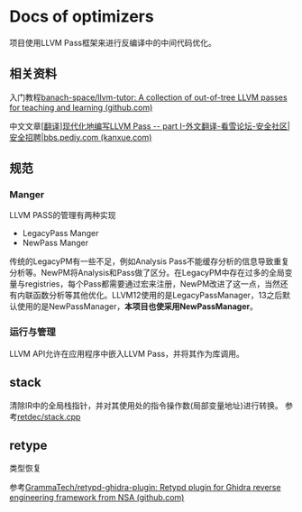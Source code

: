 # Docs of optimizers

项目使用LLVM Pass框架来进行反编译中的中间代码优化。

## 相关资料

入门教程[banach-space/llvm-tutor: A collection of out-of-tree LLVM passes for teaching and learning (github.com)](https://github.com/banach-space/llvm-tutor)

中文文章[[翻译\]现代化地编写LLVM Pass -- part I-外文翻译-看雪论坛-安全社区|安全招聘|bbs.pediy.com (kanxue.com)](https://bbs.kanxue.com/thread-257665.htm)



## 规范

### Manger

LLVM PASS的管理有两种实现

- LegacyPass Manger
- NewPass Manger

传统的LegacyPM有一些不足，例如Analysis Pass不能缓存分析的信息导致重复分析等。NewPM将Analysis和Pass做了区分。在LegacyPM中存在过多的全局变量与registries，每个Pass都需要通过宏来注册，NewPM改进了这一点，当然还有内联函数分析等其他优化。LLVM12使用的是LegacyPassManager，13之后默认使用的是NewPassManager，**本项目也使采用NewPassManager**。

### 运行与管理

LLVM API允许在应用程序中嵌入LLVM Pass，并将其作为库调用。





## stack

清除IR中的全局栈指针，并对其使用处的指令操作数(局部变量地址)进行转换。
参考[retdec/stack.cpp](https://github.com/avast/retdec/blob/master/src/bin2llvmir/optimizations/stack/stack.cpp)



## retype

类型恢复

参考[GrammaTech/retypd-ghidra-plugin: Retypd plugin for Ghidra reverse engineering framework from NSA (github.com)](https://github.com/GrammaTech/retypd-ghidra-plugin)